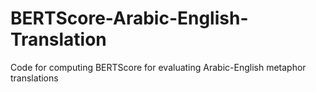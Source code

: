 # BERTScore-Arabic-English-Translation
Code for computing BERTScore for evaluating Arabic-English metaphor translations
